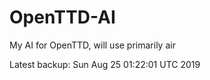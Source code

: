 # OpenTTD-AI
My AI for OpenTTD, will use primarily air

Latest backup: Sun Aug 25 01:22:01 UTC 2019
